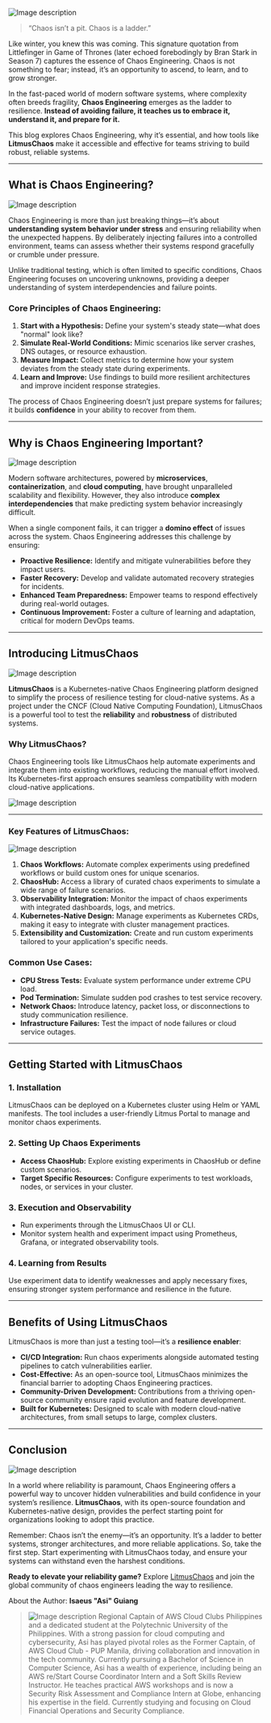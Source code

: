 
![Image description](https://dev-to-uploads.s3.amazonaws.com/uploads/articles/izd1rxytitvo28j8c5bz.png)

> “Chaos isn’t a pit. Chaos is a ladder.”

Like winter, you knew this was coming. This signature quotation from Littlefinger in Game of Thrones (later echoed forebodingly by Bran Stark in Season 7) captures the essence of Chaos Engineering. Chaos is not something to fear; instead, it’s an opportunity to ascend, to learn, and to grow stronger.

In the fast-paced world of modern software systems, where complexity often breeds fragility, **Chaos Engineering** emerges as the ladder to resilience. **Instead of avoiding failure, it teaches us to embrace it, understand it, and prepare for it.**

This blog explores Chaos Engineering, why it’s essential, and how tools like **LitmusChaos** make it accessible and effective for teams striving to build robust, reliable systems.

---

## **What is Chaos Engineering?**  

![Image description](https://dev-to-uploads.s3.amazonaws.com/uploads/articles/zxqoczibisxiqqo433h5.png)

Chaos Engineering is more than just breaking things—it’s about **understanding system behavior under stress** and ensuring reliability when the unexpected happens. By deliberately injecting failures into a controlled environment, teams can assess whether their systems respond gracefully or crumble under pressure.  

Unlike traditional testing, which is often limited to specific conditions, Chaos Engineering focuses on uncovering unknowns, providing a deeper understanding of system interdependencies and failure points.  

### **Core Principles of Chaos Engineering:**  
1. **Start with a Hypothesis:** Define your system's steady state—what does "normal" look like?  
2. **Simulate Real-World Conditions:** Mimic scenarios like server crashes, DNS outages, or resource exhaustion.  
3. **Measure Impact:** Collect metrics to determine how your system deviates from the steady state during experiments.  
4. **Learn and Improve:** Use findings to build more resilient architectures and improve incident response strategies.  

The process of Chaos Engineering doesn’t just prepare systems for failures; it builds **confidence** in your ability to recover from them.

---

## **Why is Chaos Engineering Important?**  

![Image description](https://dev-to-uploads.s3.amazonaws.com/uploads/articles/gemfmkorggasjawdbxs4.png)

Modern software architectures, powered by **microservices**, **containerization**, and **cloud computing**, have brought unparalleled scalability and flexibility. However, they also introduce **complex interdependencies** that make predicting system behavior increasingly difficult.  

When a single component fails, it can trigger a **domino effect** of issues across the system. Chaos Engineering addresses this challenge by ensuring:  

- **Proactive Resilience:** Identify and mitigate vulnerabilities before they impact users.  
- **Faster Recovery:** Develop and validate automated recovery strategies for incidents.  
- **Enhanced Team Preparedness:** Empower teams to respond effectively during real-world outages.  
- **Continuous Improvement:** Foster a culture of learning and adaptation, critical for modern DevOps teams.  

---

## **Introducing LitmusChaos**  

![Image description](https://dev-to-uploads.s3.amazonaws.com/uploads/articles/q4uq7tiu30s2yy1lu9f9.png)


**LitmusChaos** is a Kubernetes-native Chaos Engineering platform designed to simplify the process of resilience testing for cloud-native systems. As a project under the CNCF (Cloud Native Computing Foundation), LitmusChaos is a powerful tool to test the **reliability** and **robustness** of distributed systems.  

### **Why LitmusChaos?**  
Chaos Engineering tools like LitmusChaos help automate experiments and integrate them into existing workflows, reducing the manual effort involved. Its Kubernetes-first approach ensures seamless compatibility with modern cloud-native applications.  

![Image description](https://dev-to-uploads.s3.amazonaws.com/uploads/articles/3al8l17nmxqym40l1yxn.png)

---

### **Key Features of LitmusChaos:**  

![Image description](https://dev-to-uploads.s3.amazonaws.com/uploads/articles/d0md8r50w3a2ya65vm3p.png)

1. **Chaos Workflows:** Automate complex experiments using predefined workflows or build custom ones for unique scenarios.  
2. **ChaosHub:** Access a library of curated chaos experiments to simulate a wide range of failure scenarios.  
3. **Observability Integration:** Monitor the impact of chaos experiments with integrated dashboards, logs, and metrics.  
4. **Kubernetes-Native Design:** Manage experiments as Kubernetes CRDs, making it easy to integrate with cluster management practices.  
5. **Extensibility and Customization:** Create and run custom experiments tailored to your application's specific needs.  

### **Common Use Cases:**  
- **CPU Stress Tests:** Evaluate system performance under extreme CPU load.  
- **Pod Termination:** Simulate sudden pod crashes to test service recovery.  
- **Network Chaos:** Introduce latency, packet loss, or disconnections to study communication resilience.  
- **Infrastructure Failures:** Test the impact of node failures or cloud service outages.  

---

## **Getting Started with LitmusChaos**  

### 1. **Installation**  
LitmusChaos can be deployed on a Kubernetes cluster using Helm or YAML manifests. The tool includes a user-friendly Litmus Portal to manage and monitor chaos experiments.  

### 2. **Setting Up Chaos Experiments**  
- **Access ChaosHub:** Explore existing experiments in ChaosHub or define custom scenarios.  
- **Target Specific Resources:** Configure experiments to test workloads, nodes, or services in your cluster.  

### 3. **Execution and Observability**  
- Run experiments through the LitmusChaos UI or CLI.  
- Monitor system health and experiment impact using Prometheus, Grafana, or integrated observability tools.  

### 4. **Learning from Results**  
Use experiment data to identify weaknesses and apply necessary fixes, ensuring stronger system performance and resilience in the future.  

---

## **Benefits of Using LitmusChaos**  

LitmusChaos is more than just a testing tool—it’s a **resilience enabler**:  
- **CI/CD Integration:** Run chaos experiments alongside automated testing pipelines to catch vulnerabilities earlier.  
- **Cost-Effective:** As an open-source tool, LitmusChaos minimizes the financial barrier to adopting Chaos Engineering practices.  
- **Community-Driven Development:** Contributions from a thriving open-source community ensure rapid evolution and feature development.  
- **Built for Kubernetes:** Designed to scale with modern cloud-native architectures, from small setups to large, complex clusters.  

---

## **Conclusion**  

![Image description](https://dev-to-uploads.s3.amazonaws.com/uploads/articles/m9c767zz8wwk03m7ryv0.png)


In a world where reliability is paramount, Chaos Engineering offers a powerful way to uncover hidden vulnerabilities and build confidence in your system’s resilience. **LitmusChaos**, with its open-source foundation and Kubernetes-native design, provides the perfect starting point for organizations looking to adopt this practice.  

Remember: Chaos isn’t the enemy—it’s an opportunity. It’s a ladder to better systems, stronger architectures, and more reliable applications. So, take the first step. Start experimenting with LitmusChaos today, and ensure your systems can withstand even the harshest conditions.  

**Ready to elevate your reliability game?** Explore [LitmusChaos](https://litmuschaos.io/) and join the global community of chaos engineers leading the way to resilience.  

About the Author:
**Isaeus "Asi" Guiang**
> ![Image description](https://dev-to-uploads.s3.amazonaws.com/uploads/articles/rjtmcmeaxbmuiabtwoi9.png)
> Regional Captain of AWS Cloud Clubs Philippines and a dedicated student at the Polytechnic University of the Philippines. With a strong passion for cloud computing and cybersecurity, Asi has played pivotal roles as the Former Captain, of AWS Cloud Club - PUP Manila, driving collaboration and innovation in the tech community.
> Currently pursuing a Bachelor of Science in Computer Science, Asi has a wealth of experience, including being an AWS re/Start Course Coordinator Intern and a Soft Skills Review Instructor. He teaches practical AWS workshops and is now a Security Risk Assessment and Compliance Intern at Globe, enhancing his expertise in the field.
> Currently studying and focusing on Cloud Financial Operations and Security Compliance.
